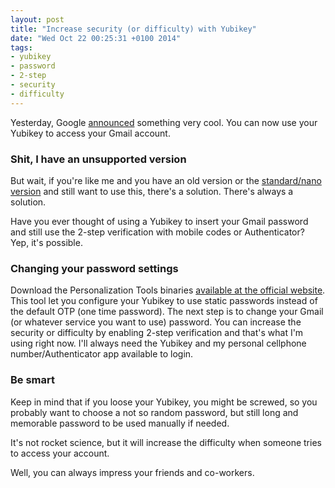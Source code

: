 ```yaml
---
layout: post
title: "Increase security (or difficulty) with Yubikey"
date: "Wed Oct 22 00:25:31 +0100 2014"
tags:
- yubikey
- password
- 2-step
- security
- difficulty
---
```

Yesterday, Google
[announced](googleonlinesecurity.blogspot.pt/2014/10/strengthening-2-step-verification-with.html)
something very cool. You can now use your Yubikey to access your Gmail account.

### Shit, I have an unsupported version
But wait, if you're like me and you have an old version or the [standard/nano
version](https://www.yubico.com/products/yubikey-hardware/yubikey-2/) and still
want to use this, there's a solution. There's always a solution.

Have you ever thought of using a Yubikey to insert your Gmail
password and still use the 2-step verification with mobile codes or
Authenticator? Yep, it's possible.

### Changing your password settings
Download the Personalization Tools binaries [available at the official
website](http://yubikey.com/pt). This tool let you configure your Yubikey to
use static passwords instead of the default OTP (one time password). The next
step is to change your Gmail (or whatever service you want to use) password.
You can increase the security or difficulty by enabling 2-step verification and
that's what I'm using right now. I'll always need the Yubikey and my personal
cellphone number/Authenticator app available to login.

### Be smart
Keep in mind that if you loose your Yubikey, you might be
screwed, so you probably want to choose a not so random password, but still
long and memorable password to be used manually if needed.

It's not rocket science, but it will increase the difficulty when someone tries
to access your account.

Well, you can always impress your friends and co-workers.
